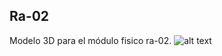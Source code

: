 ## Ra-02
Modelo 3D para el módulo fisico ra-02. 
![alt text](https://github.com/FunPythonEC/modulo_ra-02/blob/master/imagne_ra-02.png) 
